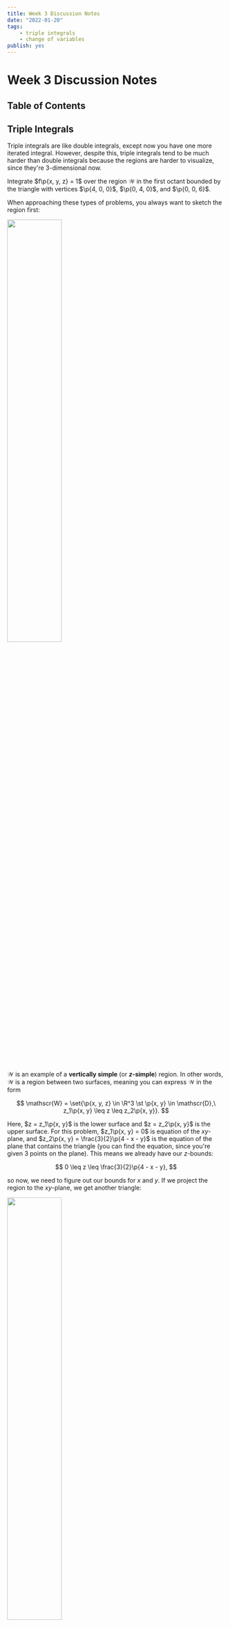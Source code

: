 ```yaml
---
title: Week 3 Discussion Notes
date: "2022-01-20"
tags:
    - triple integrals
    - change of variables
publish: yes
---
```


# Week 3 Discussion Notes

## Table of Contents

## Triple Integrals

Triple integrals are like double integrals, except now you have one more iterated integral. However, despite this, triple integrals tend to be much harder than double integrals because the regions are harder to visualize, since they're 3-dimensional now.

<example>

Integrate $f\p{x, y, z} = 1$ over the region $\mathscr{W}$ in the first octant bounded by the triangle with vertices $\p{4, 0, 0}$, $\p{0, 4, 0}$, and $\p{0, 0, 6}$.

</example>

<solution>

When approaching these types of problems, you always want to sketch the region first:

<img src="{{ assetsFolder }}/images/triple-integral.png" width=50% />

$\mathscr{W}$ is an example of a **vertically simple** (or **$z$-simple**) region. In other words, $\mathscr{W}$ is a region between two surfaces, meaning you can express $\mathscr{W}$ in the form

$$
\mathscr{W} = \set{\p{x, y, z} \in \R^3 \st \p{x, y} \in \mathscr{D},\ z_1\p{x, y} \leq z \leq z_2\p{x, y}}.
$$

Here, $z = z_1\p{x, y}$ is the lower surface and $z = z_2\p{x, y}$ is the upper surface. For this problem, $z_1\p{x, y} = 0$ is equation of the $xy$-plane, and $z_2\p{x, y} = \frac{3}{2}\p{4 - x - y}$ is the equation of the plane that contains the triangle (you can find the equation, since you're given 3 points on the plane). This means we already have our $z$-bounds:

$$
0 \leq z \leq \frac{3}{2}\p{4 - x - y},
$$

so now, we need to figure out our bounds for $x$ and $y$. If we project the region to the $xy$-plane, we get another triangle:

<img src="{{ assetsFolder }}/images/projection.png" width=50% />

You can express the region as a vertically simple domain:

$$
\mathscr{D} = \set{\p{x, y} \in \R^2 \st 0 \leq x \leq 4,\ 0 \leq y \leq 4 - x}
$$

Now that we have all our bounds, we can set up the integral:

$$
\iiint_\mathscr{W} f\p{x, y, z} \,\diff{V}
    = \int_0^4 \int_0^{4-x} \int_0^{\frac{3}{2}\p{4-x-y}} \diff{z} \,\diff{y} \,\diff{x}
    = \boxed{16}
$$

(I'm going to omit the calculation, since the hardest part of the problem is just setting up the integral.)

</solution>

## Change of Variables

There are three change of variables we've seen so far:

$$
\begin{aligned}
    \diff{A} &= r \,\diff{r} \,\diff{\theta},
        && x = r\cos\theta,\ y = r\sin\theta \\
    \diff{V} &= r \,\diff{z} \,\diff{r} \,\diff{\theta},
        && x = r\cos\theta,\ y = r\sin\theta,\ z = z \\
    \diff{V} &= \rho^2\sin{\phi} \,\diff\rho \,\diff{\phi} \,\diff{\theta},
        && x = \rho\sin\phi\cos\theta,\ y = \rho\sin\phi\sin\theta,\ z = \rho\cos\phi
\end{aligned}
$$

<example>

Use spherical coordinates to find the volume of the region $\mathscr{W}$ bounded below by the plane $z = 1$ and above by the sphere $x^2 + y^2 + z^2 = 4$.

</example>

<solution>

Like always, let's sketch the region first:

<img src="{{ assetsFolder }}/images/change-of-variables.png" width=50% />

This region is symmetric in $\theta$, i.e., if you rotate it about the $z$-axis, you always get the same shape. This means that our bounds can only depend on $\rho$ or $\phi$.

The region is $\rho$-simple, which means that we can write our $\rho$ bounds as

$$
\rho_1\p{\phi} \leq \rho \leq \rho_2\p{\phi}.
$$

Here, $\rho_1\p{\phi}$ is the inner surface (the red one), and $\rho_2\p{\phi}$ is the outer surface (the blue one). The outer surface is the sphere, so $\rho_2\p{\phi} = 2$, the radius of the sphere. For the inner surface, we'll have to do some trig:

<img src="{{ assetsFolder }}/images/trig-1.png" width=50% />

Thus,

$$
\cos\phi = \frac{1}{\rho_2}
\implies \rho_2\p{\phi} = \frac{1}{\cos\phi}.
$$

To finish the problem, we need to find the bounds for $\phi$ and $\theta$. $\phi$ starts at $\phi_1 = 0$, and to find the upper bound $\phi_2$, we need to do more trig:

<img src="{{ assetsFolder }}/images/trig-2.png" width=50% />

So,

$$
\cos\phi_2 = \frac{1}{2}
\implies \phi_2 = \frac{\pi}{3},
$$

which means $0 \leq \phi \leq \frac{\pi}{3}$. Lastly, we're integrating over a full rotation, so $0 \leq \theta \leq 2\pi$. This gives

$$
\iiint_\mathscr{W} \diff{V}
    = \int_0^{2\pi} \int_0^{\pi/3} \int_{1/\cos\phi}^2 \rho^2\sin\phi \,\diff\rho \,\diff\phi \,\diff\theta
    = \boxed{\frac{5\pi}{3}}.
$$

(Like before, the hard part of this problem is setting up the integral, so I'm going to omit the full computation.)

</solution>
